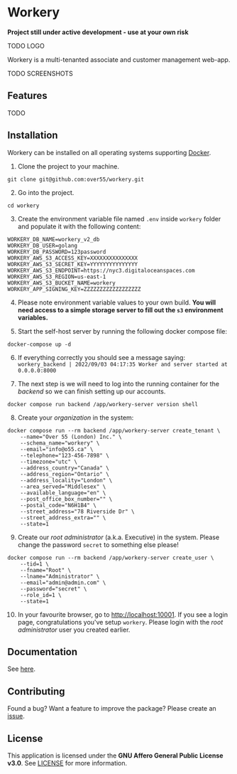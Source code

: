 # Workery
**Project still under active development - use at your own risk**

TODO LOGO

Workery is a multi-tenanted associate and customer management web-app.

TODO SCREENSHOTS

## Features
TODO

## Installation
Workery can be installed on all operating systems supporting [Docker](https://www.docker.com).

1. Clone the project to your machine.

  ```shell
  git clone git@github.com:over55/workery.git
  ```

2. Go into the project.

  ```shell
  cd workery
  ```

3. Create the environment variable file named `.env` inside `workery` folder and populate it with the following content:

  ```text
  WORKERY_DB_NAME=workery_v2_db
  WORKERY_DB_USER=golang
  WORKERY_DB_PASSWORD=123password
  WORKERY_AWS_S3_ACCESS_KEY=XXXXXXXXXXXXXXX
  WORKERY_AWS_S3_SECRET_KEY=YYYYYYYYYYYYYYY
  WORKERY_AWS_S3_ENDPOINT=https://nyc3.digitaloceanspaces.com
  WORKERY_AWS_S3_REGION=us-east-1
  WORKERY_AWS_S3_BUCKET_NAME=workery
  WORKERY_APP_SIGNING_KEY=ZZZZZZZZZZZZZZZZZZ
  ```

4. Please note environment variable values to your own build. **You will need access to a simple storage server to fill out the `s3` environment variables.**

5. Start the self-host server by running the following docker compose file:

  ```shell
  docker-compose up -d
  ```

6. If everything correctly you should see a message saying: `workery_backend | 2022/09/03 04:17:35 Worker and server started at 0.0.0.0:8000
  `

7. The next step is we will need to log into the running container for the *backend* so we can finish setting up our accounts.

  ```shell
  docker compose run backend /app/workery-server version shell
  ```

8. Create your *organization* in the system:

  ```shell
  docker compose run --rm backend /app/workery-server create_tenant \
      --name="Over 55 (London) Inc." \
      --schema_name="workery" \
      --email="info@o55.ca" \
      --telephone="123-456-7898" \
      --timezone="utc" \
      --address_country="Canada" \
      --address_region="Ontario" \
      --address_locality="London" \
      --area_served="Middlesex" \
      --available_language="en" \
      --post_office_box_number="" \
      --postal_code="N6H1B4" \
      --street_address="78 Riverside Dr" \
      --street_address_extra="" \
      --state=1
  ```

9. Create our *root administrator* (a.k.a. Executive) in the system. Please change the password `secret` to something else please!

  ```shell
  docker compose run --rm backend /app/workery-server create_user \
      --tid=1 \
      --fname="Root" \
      --lname="Administrator" \
      --email="admin@admin.com" \
      --password="secret" \
      --role_id=1 \
      --state=1
  ```

10. In your favourite browser, go to [http://localhost:10001](http://localhost:10001). If you see a login page, congratulations you've setup `workery`. Please login with the *root administrator* user you created earlier.

## Documentation

See [here](/docs/README.md).

## Contributing

Found a bug? Want a feature to improve the package? Please create an [issue](https://github.com/over55/workery/issues).

## License
This application is licensed under the **GNU Affero General Public License v3.0**. See [LICENSE](LICENSE) for more information.
